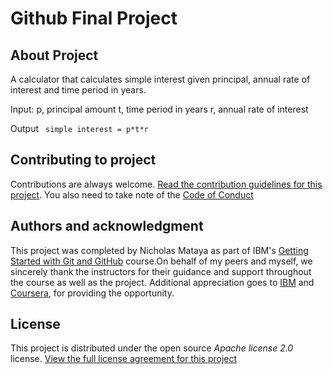# Github Final Project

## About Project

A calculator that calculates simple interest given principal, annual rate of interest and time period in years.

Input:
   p, principal amount
   t, time period in years
   r, annual rate of interest
   
Output
  ``` simple interest = p*t*r```

## Contributing to project

Contributions are always welcome. [Read the contribution guidelines for this project](docs/CONTRIBUTING.md).
You also need to take note of the [Code of Conduct](docs/CODE_OF_CONDUCT.md)

## Authors and acknowledgment

This project was completed by Nicholas Mataya as part of IBM's [Getting Started with Git and GitHub](https://www.coursera.org/learn/getting-started-with-git-and-github) course.On behalf of my peers and myself, we sincerely thank the instructors for their guidance and support throughout the course as well as the project. Additional appreciation goes to [IBM](https://www.ibm.com/) and [Coursera](https://www.coursera.org/), for providing the opportunity.


## License

This project is distributed under the open source _Apache license 2.0_ license. [View the full license agreement for this project](docs/LICENSE)
